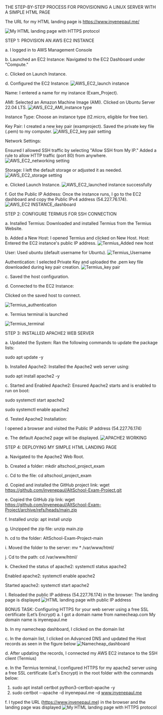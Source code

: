 THE STEP-BY-STEP PROCESS FOR PROVISIONING A LINUX SERVER WITH A SIMPLE HTML PAGE

The URL for my HTML landing page is https://www.inyenepaul.me/

![My HTML landing page with HTTPS protocol](https://github.com/user-attachments/assets/b729e488-0c28-4d93-8f91-9e8a8d2e3716)



STEP 1: PROVISION AN AWS EC2 INSTANCE

a. I logged in to AWS Management Console

b. Launched an EC2 Instance:
  Navigated to the EC2 Dashboard under "Compute."

c. Clicked on Launch Instance.

d. Configured the EC2 Instance:
![AWS_EC2_launch instance](https://github.com/user-attachments/assets/462d2e80-9458-4e9e-a769-54cd458b99f0)

Name: I entered a name for my instance (Exam_Project).

AMI: Selected an Amazon Machine Image (AMI). Clicked on Ubuntu Server 22.04 LTS.
![AWS_EC2_AMI_instance type](https://github.com/user-attachments/assets/ab43a77f-52f8-4414-ae71-e7b8f47d484c)

Instance Type: Choose an instance type (t2.micro, eligible for free tier).

Key Pair: I created a new key pair (examproject). Saved the private key file (.pem) to my computer.
![AWS_EC2_key pair setting](https://github.com/user-attachments/assets/c193bd4c-988f-4577-8207-d24b469ead1c)

Network Settings:

Ensured I allowed SSH traffic by selecting "Allow SSH from My IP."
Added a rule to allow HTTP traffic (port 80) from anywhere.
![AWS_EC2_networking setting](https://github.com/user-attachments/assets/2317b936-8f6c-4f57-8a83-6ebaa5018ed9)

Storage: I left the default storage or adjusted it as needed.
![AWS_EC2_storage setting](https://github.com/user-attachments/assets/e33e1e57-ce2d-42d3-9ad0-d20f70938460)

e. Clicked Launch Instance.
![AWS_EC2_launched instance successfully](https://github.com/user-attachments/assets/97e17202-5a00-4e79-a548-2f0779e92d3d)

f. Got the Public IP Address:
Once the instance runs, I go to the EC2 dashboard and copy the Public IPv4 address (54.227.76.174).
![AWS_EC2 INSTANCE_dashboard](https://github.com/user-attachments/assets/7cfac95f-f931-4768-8903-bdb1bd4b3374)


STEP 2: CONFIGURE TERMIUS FOR SSH CONNECTION

a. Installed Termius:
    Downloaded and installed Termius from the Termius Website.

b. Added a New Host:
I opened Termius and clicked on New Host.
Host: Entered the EC2 instance's public IP address.
![Termius_Added new host](https://github.com/user-attachments/assets/518b06b7-f397-44c1-b3dd-bb90f0c3d44c)

User: Used ubuntu (default username for Ubuntu).
![Termius_Username](https://github.com/user-attachments/assets/32a2f539-685c-4216-82d4-0dab20d0f3ef)

Authentication:
I selected Private Key and uploaded the .pem key file downloaded during key pair creation.
![Termius_key pair](https://github.com/user-attachments/assets/0c43b120-2a24-4344-89cf-91961c3a9eb8)

c. Saved the host configuration.

d. Connected to the EC2 Instance:

  Clicked on the saved host to connect.

![Termius_authentication](https://github.com/user-attachments/assets/baf607ae-ce5d-474c-8c87-7151c912e4ca)

e. Termius terminal is launched

![Termius_terminal](https://github.com/user-attachments/assets/155f6029-c227-4d7d-8143-60e0b40cdb1e)


STEP 3: INSTALLED APACHE2 WEB SERVER

a. Updated the System: Ran the following commands to update the package lists:

  sudo apt update -y

b. Installed Apache2: Installed the Apache2 web server using:

  sudo apt install apache2 -y

c. Started and Enabled Apache2: Ensured Apache2 starts and is enabled to run on boot:

  sudo systemctl start apache2

  sudo systemctl enable apache2

d. Tested Apache2 Installation:

  I opened a browser and visited the Public IP address (54.227.76.174)

e. The default Apache2 page will be displayed.
![APACHE2 WORKING](https://github.com/user-attachments/assets/dc1be4fc-6778-4c35-8648-6fa502fad5ac)


STEP 4: DEPLOYING MY SIMPLE HTML LANDING PAGE

a. Navigated to the Apache2 Web Root.

b. Created a folder: mkdir altschool_project_exam

c. Cd to the file: cd altschool_project_exam

d. Copied and installed the GitHub project link: wget https://github.com/inyenepaul/AltSchool-Exam-Project.git

e. Copied the GitHub zip link: wget https://github.com/inyenepaul/AltSchool-Exam-Project/archive/refs/heads/main.zip

f. Installed unzip: apt install unzip

g. Unzipped the zip file: unzip main.zip

h. cd to the folder: AltSchool-Exam-Project-main

i. Moved the folder to the server: mv * /var/www/html/

j. Cd to the path: cd /var/www/html/

k. Checked the status of apache2: systemctl status apache2

  Enabled apache2: systemctl enable apache2

  Started apache2: systemctl start apache2

l. Reloaded the public IP address (54.227.76.174) in the browser: The landing page is displayed
![HTML landing page with public IP address](https://github.com/user-attachments/assets/7e43e679-a10a-4c8b-b1cd-4a8a9d03075c)


BONUS TASK: Configuring HTTPS for your web server using a free SSL certificate (Let’s Encrypt)
a. I got a domain name from namecheap.com
   My domain name is inyenepaul.me
   
b. In my namecheap dashboard, I clicked on the domain list
   
c. In the domain list, I clicked on Advanced DNS and updated the Host records as seen in the figure below
   ![Namecheap_dashboard](https://github.com/user-attachments/assets/93518d10-ab7a-47e7-ad46-d51abb346d2e)

d. After updating the records, I connected my AWS EC2 instance to the SSH client (Termius)

e. In the Termius terminal, I configured HTTPS for my apache2 server using a free SSL certificate (Let's Encrypt) in the root folder with the commands below:
   1. sudo apt install certbot python3-certbot-apache -y
   2. sudo certbot --apache -d inyenepaul.me -d www.inyenepaul.me

f. I typed the URL (https://www.inyenepaul.me) in the browser and the landing page was displayed
   ![My HTML landing page with HTTPS protocol](https://github.com/user-attachments/assets/cd0f0358-a659-4408-b1e7-34fd0d1a3b57)

   

